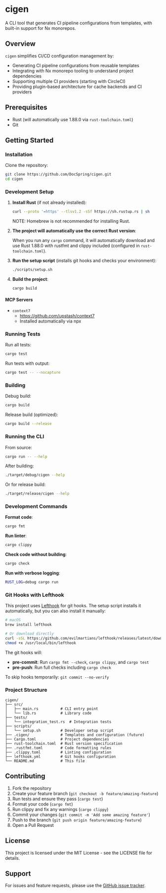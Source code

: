 # cigen

A CLI tool that generates CI pipeline configurations from templates, with built-in support for Nx monorepos.

## Overview

`cigen` simplifies CI/CD configuration management by:

- Generating CI pipeline configurations from reusable templates
- Integrating with Nx monorepo tooling to understand project dependencies
- Supporting multiple CI providers (starting with CircleCI)
- Providing plugin-based architecture for cache backends and CI providers

## Prerequisites

- Rust (will automatically use 1.88.0 via `rust-toolchain.toml`)
- Git

## Getting Started

### Installation

Clone the repository:

```bash
git clone https://github.com/DocSpring/cigen.git
cd cigen
```

### Development Setup

1. **Install Rust** (if not already installed):

   ```bash
   curl --proto '=https' --tlsv1.2 -sSf https://sh.rustup.rs | sh
   ```

   NOTE: Homebrew is not recommended for installing Rust.

2. **The project will automatically use the correct Rust version**:

   When you run any `cargo` command, it will automatically download and use Rust 1.88.0 with rustfmt and clippy included (configured in `rust-toolchain.toml`).

3. **Run the setup script** (installs git hooks and checks your environment):
   ```bash
   ./scripts/setup.sh
   ```

4. **Build the project**:
   ```bash
   cargo build
   ```

#### MCP Servers

- `context7`
  - https://github.com/upstash/context7
  - Installed automatically via npx

### Running Tests

Run all tests:

```bash
cargo test
```

Run tests with output:

```bash
cargo test -- --nocapture
```

### Building

Debug build:

```bash
cargo build
```

Release build (optimized):

```bash
cargo build --release
```

### Running the CLI

From source:

```bash
cargo run -- --help
```

After building:

```bash
./target/debug/cigen --help
```

Or for release build:

```bash
./target/release/cigen --help
```

### Development Commands

**Format code**:

```bash
cargo fmt
```

**Run linter**:

```bash
cargo clippy
```

**Check code without building**:

```bash
cargo check
```

**Run with verbose logging**:

```bash
RUST_LOG=debug cargo run
```

### Git Hooks with Lefthook

This project uses [Lefthook](https://github.com/evilmartians/lefthook) for git hooks. The setup script installs it automatically, but you can also install it manually:

```bash
# macOS
brew install lefthook

# Or download directly
curl -sSL https://github.com/evilmartians/lefthook/releases/latest/download/lefthook_$(uname -s)_$(uname -m) -o /usr/local/bin/lefthook
chmod +x /usr/local/bin/lefthook
```

The git hooks will:
- **pre-commit**: Run `cargo fmt --check`, `cargo clippy`, and `cargo test`
- **pre-push**: Run full checks including `cargo check`

To skip hooks temporarily: `git commit --no-verify`

### Project Structure

```
cigen/
├── src/
│   ├── main.rs          # CLI entry point
│   └── lib.rs           # Library code
├── tests/
│   └── integration_test.rs  # Integration tests
├── scripts/
│   └── setup.sh         # Developer setup script
├── .cigen/              # Templates and configuration (future)
├── Cargo.toml           # Project dependencies
├── rust-toolchain.toml  # Rust version specification
├── .rustfmt.toml        # Code formatting rules
├── .clippy.toml         # Linting configuration
├── lefthook.yml         # Git hooks configuration
└── README.md            # This file
```

## Contributing

1. Fork the repository
2. Create your feature branch (`git checkout -b feature/amazing-feature`)
3. Run tests and ensure they pass (`cargo test`)
4. Format your code (`cargo fmt`)
5. Run clippy and fix any warnings (`cargo clippy`)
6. Commit your changes (`git commit -m 'Add some amazing feature'`)
7. Push to the branch (`git push origin feature/amazing-feature`)
8. Open a Pull Request

## License

This project is licensed under the MIT License - see the LICENSE file for details.

## Support

For issues and feature requests, please use the [GitHub issue tracker](https://github.com/DocSpring/cigen/issues).
